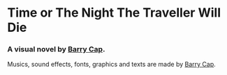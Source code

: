 # Time or The Night The Traveller Will Die
### A visual novel by [Barry Cap](https://barrycap.github.io/).
Musics, sound effects, fonts, graphics and texts are made by [Barry Cap](https://barrycap.github.io/about).
